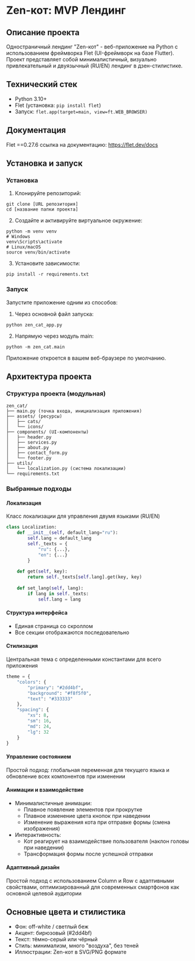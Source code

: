 # Zen-кот: MVP Лендинг

## Описание проекта

Одностраничный лендинг "Zen-кот" - веб-приложение на Python с использованием фреймворка Flet (UI-фреймворк на базе Flutter).
Проект представляет собой минималистичный, визуально привлекательный и двуязычный (RU/EN) лендинг в дзен-стилистике.

## Технический стек

- Python 3.10+
- Flet (установка: `pip install flet`)
- Запуск: `flet.app(target=main, view=ft.WEB_BROWSER)`

## Документация

Flet ==0.27.6
ссылка на документацию: https://flet.dev/docs

## Установка и запуск

### Установка

1. Клонируйте репозиторий:
```
git clone [URL репозитория]
cd [название папки проекта]
```

2. Создайте и активируйте виртуальное окружение:
```
python -m venv venv
# Windows
venv\Scripts\activate
# Linux/macOS
source venv/bin/activate
```

3. Установите зависимости:
```
pip install -r requirements.txt
```

### Запуск

Запустите приложение одним из способов:

1. Через основной файл запуска:
```
python zen_cat_app.py
```

2. Напрямую через модуль main:
```
python -m zen_cat.main
```

Приложение откроется в вашем веб-браузере по умолчанию.

## Архитектура проекта

### Структура проекта (модульная)

```
zen_cat/
├── main.py (точка входа, инициализация приложения)
├── assets/ (ресурсы)
│   ├── cats/
│   └── icons/
├── components/ (UI-компоненты)
│   ├── header.py
│   ├── services.py
│   ├── about.py
│   ├── contact_form.py
│   └── footer.py
├── utils/
│   └── localization.py (система локализации)
└── requirements.txt
```

### Выбранные подходы

#### Локализация

Класс локализации для управления двумя языками (RU/EN)

```python
class Localization:
    def __init__(self, default_lang="ru"):
        self.lang = default_lang
        self._texts = {
            "ru": {...},
            "en": {...}
        }
  
    def get(self, key):
        return self._texts[self.lang].get(key, key)
      
    def set_lang(self, lang):
        if lang in self._texts:
            self.lang = lang
```

#### Структура интерфейса

- Единая страница со скроллом
- Все секции отображаются последовательно

#### Стилизация

Центральная тема с определенными константами для всего приложения

```python
theme = {
    "colors": {
        "primary": "#2dd4bf",
        "background": "#f8f5f0",
        "text": "#333333"
    },
    "spacing": {
        "xs": 8, 
        "sm": 16,
        "md": 24,
        "lg": 32
    }
}
```

#### Управление состоянием

Простой подход: глобальная переменная для текущего языка и обновление всех компонентов при изменении

#### Анимации и взаимодействие

- Минималистичные анимации:
  - Плавное появление элементов при прокрутке
  - Плавное изменение цвета кнопок при наведении
  - Изменение выражения кота при отправке формы (смена изображения)
- Интерактивность:
  - Кот реагирует на взаимодействие пользователя (наклон головы при наведении)
  - Трансформация формы после успешной отправки

#### Адаптивный дизайн

Простой подход с использованием Column и Row с адаптивными свойствами, оптимизированный для современных смартфонов как основной целевой аудитории

## Основные цвета и стилистика

- Фон: off-white / светлый беж
- Акцент: бирюзовый (#2dd4bf)
- Текст: тёмно-серый или чёрный
- Стиль: минимализм, много "воздуха", без теней
- Иллюстрации: Zen-кот в SVG/PNG формате
